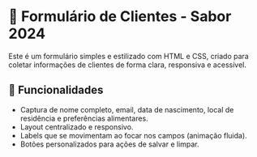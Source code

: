 # 📝 Formulário de Clientes - Sabor 2024

Este é um formulário simples e estilizado com HTML e CSS, criado para coletar informações de clientes de forma clara, responsiva e acessível.

## 🌟 Funcionalidades

- Captura de nome completo, email, data de nascimento, local de residência e preferências alimentares.
- Layout centralizado e responsivo.
- Labels que se movimentam ao focar nos campos (animação fluida).
- Botões personalizados para ações de salvar e limpar.

